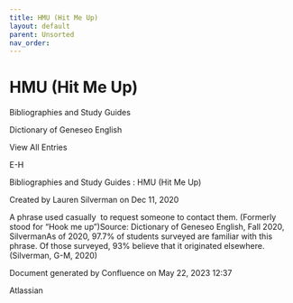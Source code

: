 ```yaml
---
title: HMU (Hit Me Up)
layout: default
parent: Unsorted
nav_order:
---
```


# HMU (Hit Me Up)

Bibliographies and Study Guides

Dictionary of Geneseo English

View All Entries

E-H

Bibliographies and Study Guides : HMU (Hit Me Up)

Created by  Lauren Silverman on Dec 11, 2020

A phrase used casually  to request someone to contact them. (Formerly stood for “Hook me up”)Source: Dictionary of Geneseo English, Fall 2020, SilvermanAs of 2020, 97.7% of students surveyed are familiar with this phrase. Of those surveyed, 93% believe that it originated elsewhere.(Silverman, G-M, 2020)

Document generated by Confluence on May 22, 2023 12:37

Atlassian
